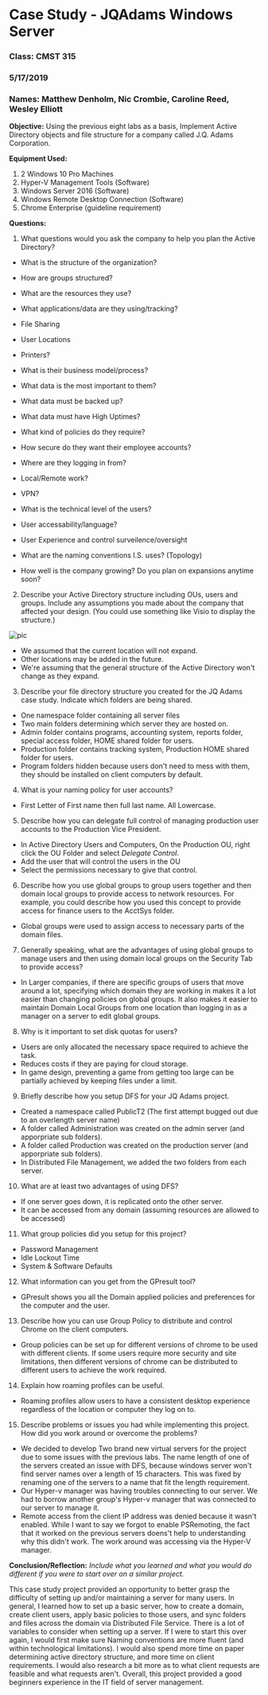 # Case Study - JQAdams Windows Server

### Class: CMST 315

### 5/17/2019

### Names: Matthew Denholm, Nic Crombie, Caroline Reed, Wesley Elliott

**Objective:** Using the previous eight labs as a basis, Implement Active Directory objects and file structure for a company called J.Q. Adams Corporation.

**Equipment Used:**
1. 2 Windows 10 Pro Machines
2. Hyper-V Management Tools (Software)
3. Windows Server 2016 (Software)
4. Windows Remote Desktop Connection (Software)
5. Chrome Enterprise (guideline requirement)

**Questions:**
1.	What questions would you ask the company to help you plan the Active Directory?
  - What is the structure of the organization?
   - How are groups structured?

  - What are the resources they use?
   -  What applications/data are they using/tracking?
   -  File Sharing
   -  User Locations
   -  Printers?

  - What is their business model/process?
   - What data is the most important to them?
   - What data must be backed up?
   - What data must have High Uptimes?

  - What kind of policies do they require?
   - How secure do they want their employee accounts?
   - Where are they logging in from?
   - Local/Remote work?
   - VPN?

  - What is the technical level of the users?
   - User accessability/language?
   - User Experience and control surveilence/oversight

  - What are the naming conventions I.S. uses? (Topology)

  - How well is the company growing? Do you plan on expansions anytime soon?

2.	Describe your Active Directory structure including OUs, users and groups.  Include any assumptions you made about the company that affected your design.  (You could use something like Visio to display the structure.)

![pic]()

  - We assumed that the current location will not expand.
  - Other locations may be added in the future.
  - We're assuming that the general structure of the Active Directory won't change as they expand.

3.	Describe your file directory structure you created for the JQ Adams case study.  Indicate which folders are being shared.
  - One namespace folder containing all server files
  - Two main folders determining which server they are hosted on.
  - Admin folder contains programs, accounting system, reports folder, special access folder, HOME shared folder for users.
  - Production folder contains tracking system, Production HOME shared folder for users.
  - Program folders hidden because users don't need to mess with them, they should be installed on client computers by default.

4.	What is your naming policy for user accounts?
  - First Letter of First name then full last name. All Lowercase.

5.	Describe how you can delegate full control of managing production user accounts to the Production Vice President.
  - In Active Directory Users and Computers, On the Production OU, right click the OU Folder and select *Delegate Control*.
  - Add the user that will control the users in the OU
  - Select the permissions necessary to give that control.

6.	Describe how you use global groups to group users together and then domain local groups to provide access to network resources.  For example, you could describe how you used this concept to provide access for finance users to the AcctSys folder.
  - Global groups were used to assign access to necessary parts of the domain files.

7.	Generally speaking, what are the advantages of using global groups to manage users and then using domain local groups on the Security Tab to provide access?
  - In Larger companies, if there are specific groups of users that move around a lot, specifying which domain they are working in makes it a lot easier than changing policies on global groups. It also makes it easier to maintain Domain Local Groups from one location than logging in as a manager on a server to edit global groups.
  
8.	Why is it important to set disk quotas for users?
  - Users are only allocated the necessary space required to achieve the task.
  - Reduces costs if they are paying for cloud storage.
  - In game design, preventing a game from getting too large can be partially achieved by keeping files under a limit.

9.	Briefly describe how you setup DFS for your JQ Adams project.
  - Created a namespace called PublicT2 (The first attempt bugged out due to an overlength server name)
  - A folder called Administration was created on the admin server (and apporpriate sub folders). 
  - A folder called Production was created on the production server (and apporpriate sub folders).
  - In Distributed File Management, we added the two folders from each server.

10.	What are at least two advantages of using DFS?
  - If one server goes down, it is replicated onto the other server.
  - It can be accessed from any domain (assuming resources are allowed to be accessed)

11.	What group policies did you setup for this project?
  - Password Management
  - Idle Lockout Time
  - System & Software Defaults

12.	What information can you get from the GPresult tool?
  - GPresult shows you all the Domain applied policies and preferences for the computer and the user.
  
13.	Describe how you can use Group Policy to distribute and control Chrome on the client computers.
  - Group policies can be set up for different versions of chrome to be used with different clients. If some users require more security and site limitations, then different versions of chrome can be distributed to different users to achieve the work required.

14.	Explain how roaming profiles can be useful.
  - Roaming profiles allow users to have a consistent desktop experience regardless of the location or computer they log on to.

15.	Describe problems or issues you had while implementing this project.  How did you work around or overcome the problems?
  - We decided to develop Two brand new virtual servers for the project due to some issues with the previous labs. The name length of one of the servers created an issue with DFS, because windows server won't find server names over a length of 15 characters. This was fixed by renaming one of the servers to a name that fit the length requirement.
  - Our Hyper-v manager was having troubles connecting to our server. We had to borrow another group's Hyper-v manager that was connected to our server to manage it.
  - Remote access from the client IP address was denied because it wasn't enabled. While I want to say we forgot to enable PSRemoting, the fact that it worked on the previous servers doens't help to understanding why this didn't work. The work around was accessing via the Hyper-V manager.

**Conclusion/Reflection:** *Include what you learned and what you would do different if you were to start over on a similar project.*

This case study project provided an opportunity to better grasp the difficulty of setting up and/or maintaining a server for many users. In general, I learned how to set up a basic server, how to create a domain, create client users, apply basic policies to those users, and sync folders and files across the domain via Distributed File Service. There is a lot of variables to consider when setting up a server. If I were to start this over again, I would first make sure Naming conventions are more fluent (and within technological limitations). I would also spend more time on paper determining active directory structure, and more time on client requirements. I would also research a bit more as to what client requests are feasible and what requests aren't. Overall, this project provided a good beginners experience in the IT field of server management.